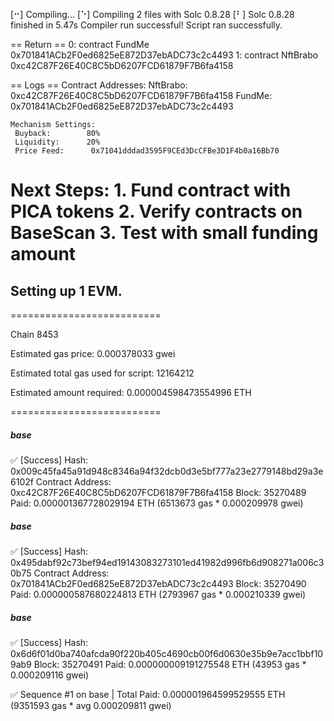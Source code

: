 [⠒] Compiling...
[⠑] Compiling 2 files with Solc 0.8.28
[⠃] Solc 0.8.28 finished in 5.47s
Compiler run successful!
Script ran successfully.

== Return ==
0: contract FundMe 0x701841ACb2F0ed6825eE872D37ebADC73c2c4493
1: contract NftBrabo 0xc42C87F26E40C8C5bD6207FCD61879F7B6fa4158

== Logs ==
   Contract Addresses:
     NftBrabo:        0xc42C87F26E40C8C5bD6207FCD61879F7B6fa4158
     FundMe:          0x701841ACb2F0ed6825eE872D37ebADC73c2c4493
  
  
    Mechanism Settings:
     Buyback:        80%
     Liquidity:      20%
     Price Feed:      0x71041dddad3595F9CEd3DcCFBe3D1F4b0a16Bb70
  
   Next Steps:
     1. Fund contract with PICA tokens
     2. Verify contracts on BaseScan
     3. Test with small funding amount
  =================================================

## Setting up 1 EVM.

==========================

Chain 8453

Estimated gas price: 0.000378033 gwei

Estimated total gas used for script: 12164212

Estimated amount required: 0.000004598473554996 ETH

==========================

##### base
✅  [Success] Hash: 0x009c45fa45a91d948c8346a94f32dcb0d3e5bf777a23e2779148bd29a3e6102f
Contract Address: 0xc42C87F26E40C8C5bD6207FCD61879F7B6fa4158
Block: 35270489
Paid: 0.000001367728029194 ETH (6513673 gas * 0.000209978 gwei)


##### base
✅  [Success] Hash: 0x495dabf92c73bef94ed19143083273101ed41982d996fb6d908271a006c30b75
Contract Address: 0x701841ACb2F0ed6825eE872D37ebADC73c2c4493
Block: 35270490
Paid: 0.000000587680224813 ETH (2793967 gas * 0.000210339 gwei)


##### base
✅  [Success] Hash: 0x6d6f01d0ba740afcda90f220b405c4690cb00f6d0630e35b9e7acc1bbf109ab9
Block: 35270491
Paid: 0.000000009191275548 ETH (43953 gas * 0.000209116 gwei)

✅ Sequence #1 on base | Total Paid: 0.000001964599529555 ETH (9351593 gas * avg 0.000209811 gwei)
                                                                                                                                                                  
